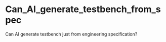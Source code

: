 # Can_AI_generate_testbench_from_spec
Can AI generate testbench just from engineering specification?
